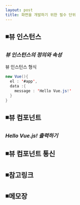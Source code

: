 ```yaml
---
layout: post
title: 화면을 개발하기 위한 필수 단위
---
```

## ◾뷰 인스턴스

### ***뷰 인스턴스의 정의와 속성***
뷰 인스턴스 형식
~~~java 
new Vue(){
  el : '#app',
  data :{
    message : 'Hello Vue.js!'
  }
}
~~~

## ◾뷰 컴포넌트

### ***Hello Vue.js! 출력하기***

## ◾뷰 컴포넌트 통신


## ◾참고링크  

## ◾메모장
